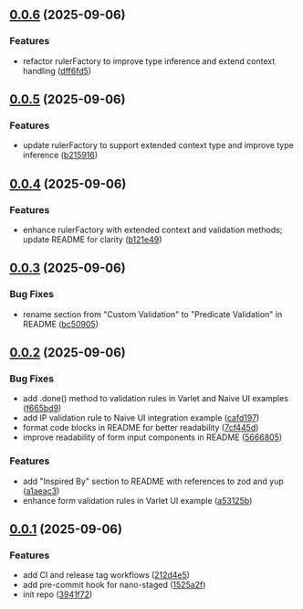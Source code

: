 ## [0.0.6](https://github.com/varletjs/ruler-factory/compare/v0.0.5...v0.0.6) (2025-09-06)

### Features

- refactor rulerFactory to improve type inference and extend context handling ([dff6fd5](https://github.com/varletjs/ruler-factory/commit/dff6fd57c891a9e3a99fa63beda15b29e6335852))

## [0.0.5](https://github.com/varletjs/ruler-factory/compare/v0.0.4...v0.0.5) (2025-09-06)

### Features

- update rulerFactory to support extended context type and improve type inference ([b215916](https://github.com/varletjs/ruler-factory/commit/b215916ecbf2b5ed141c06e0386bbbfc58088f1a))

## [0.0.4](https://github.com/varletjs/ruler-factory/compare/v0.0.3...v0.0.4) (2025-09-06)

### Features

- enhance rulerFactory with extended context and validation methods; update README for clarity ([b121e49](https://github.com/varletjs/ruler-factory/commit/b121e49629c4e7541e16dc35eb354e50f9fb33a9))

## [0.0.3](https://github.com/varletjs/ruler-factory/compare/v0.0.2...v0.0.3) (2025-09-06)

### Bug Fixes

- rename section from "Custom Validation" to "Predicate Validation" in README ([bc50905](https://github.com/varletjs/ruler-factory/commit/bc5090575249c25496175c3648bb5c90a04a922b))

## [0.0.2](https://github.com/varletjs/ruler-factory/compare/v0.0.1...v0.0.2) (2025-09-06)

### Bug Fixes

- add .done() method to validation rules in Varlet and Naive UI examples ([f665bd9](https://github.com/varletjs/ruler-factory/commit/f665bd95882f92fbfd1461f23309f3bf76558c42))
- add IP validation rule to Naive UI integration example ([cafd197](https://github.com/varletjs/ruler-factory/commit/cafd197b6acf14f9cc7e35292baca4440467f97e))
- format code blocks in README for better readability ([7cf445d](https://github.com/varletjs/ruler-factory/commit/7cf445d3af01500070cc46f39d885b0f93a5c6b6))
- improve readability of form input components in README ([5666805](https://github.com/varletjs/ruler-factory/commit/5666805903da20b2b97574307392e53215ed96eb))

### Features

- add "Inspired By" section to README with references to zod and yup ([a1aeac3](https://github.com/varletjs/ruler-factory/commit/a1aeac3f800b445957b098dbc23da827fe597ecb))
- enhance form validation rules in Varlet UI example ([a53125b](https://github.com/varletjs/ruler-factory/commit/a53125b80eebde16bdf4730eceb0f8488ab6b54e))

## [0.0.1](https://github.com/varletjs/ruler-factory/compare/3941f72a4165026dcaab446b2e4a851a9cbd0f29...v0.0.1) (2025-09-06)

### Features

- add CI and release tag workflows ([212d4e5](https://github.com/varletjs/ruler-factory/commit/212d4e5dfb8c9a529144f78c6d27b2c1c18bc55d))
- add pre-commit hook for nano-staged ([1525a2f](https://github.com/varletjs/ruler-factory/commit/1525a2f6fd592b14b4361f54325385fa01705762))
- init repo ([3941f72](https://github.com/varletjs/ruler-factory/commit/3941f72a4165026dcaab446b2e4a851a9cbd0f29))
